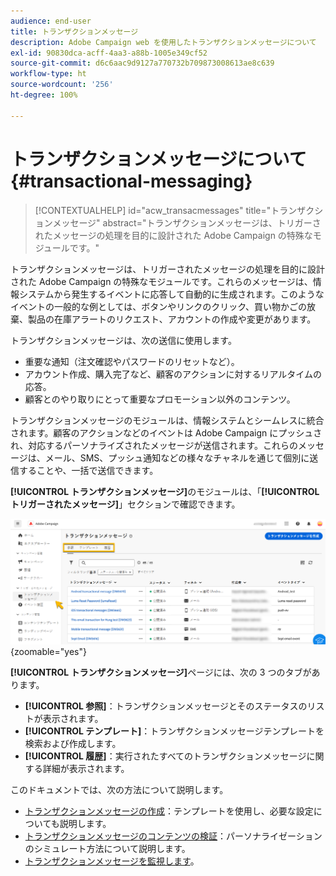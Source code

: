 ```yaml
---
audience: end-user
title: トランザクションメッセージ
description: Adobe Campaign web を使用したトランザクションメッセージについて
exl-id: 90830dca-acff-4aa3-a88b-1005e349cf52
source-git-commit: d6c6aac9d9127a770732b709873008613ae8c639
workflow-type: ht
source-wordcount: '256'
ht-degree: 100%

---
```


# トランザクションメッセージについて {#transactional-messaging}

>[!CONTEXTUALHELP]
>id="acw_transacmessages"
>title="トランザクションメッセージ"
>abstract="トランザクションメッセージは、トリガーされたメッセージの処理を目的に設計された Adobe Campaign の特殊なモジュールです。"

<!-- >>[!CONTEXTUALHELP]
>id="acw_transacmessages_exclusionlogs"
>title="Transactional messaging exclusion logs"
>abstract="Transactional messaging exclusion logs" -->

トランザクションメッセージは、トリガーされたメッセージの処理を目的に設計された Adobe Campaign の特殊なモジュールです。これらのメッセージは、情報システムから発生するイベントに応答して自動的に生成されます。このようなイベントの一般的な例としては、ボタンやリンクのクリック、買い物かごの放棄、製品の在庫アラートのリクエスト、アカウントの作成や変更があります。

トランザクションメッセージは、次の送信に使用します。

* 重要な通知（注文確認やパスワードのリセットなど）。
* アカウント作成、購入完了など、顧客のアクションに対するリアルタイムの応答。
* 顧客とのやり取りにとって重要なプロモーション以外のコンテンツ。

トランザクションメッセージのモジュールは、情報システムとシームレスに統合されます。顧客のアクションなどのイベントは Adobe Campaign にプッシュされ、対応するパーソナライズされたメッセージが送信されます。これらのメッセージは、メール、SMS、プッシュ通知などの様々なチャネルを通じて個別に送信することや、一括で送信できます。

**[!UICONTROL トランザクションメッセージ]**&#x200B;のモジュールは、「**[!UICONTROL トリガーされたメッセージ]**」セクションで確認できます。

![トリガーされたメッセージとそのステータスを示すトランザクションメッセージインターフェイス](assets/transactional.png){zoomable="yes"}

**[!UICONTROL トランザクションメッセージ]**&#x200B;ページには、次の 3 つのタブがあります。

* **[!UICONTROL 参照]**：トランザクションメッセージとそのステータスのリストが表示されます。
* **[!UICONTROL テンプレート]**：トランザクションメッセージテンプレートを検索および作成します。
* **[!UICONTROL 履歴]**：実行されたすべてのトランザクションメッセージに関する詳細が表示されます。

このドキュメントでは、次の方法について説明します。

* [トランザクションメッセージの作成](create-transactional.md)：テンプレートを使用し、必要な設定についても説明します。
* [トランザクションメッセージのコンテンツの検証](validate-transactional.md)：パーソナライゼーションのシミュレート方法について説明します。
* [トランザクションメッセージを監視します](monitor-transactional.md)。